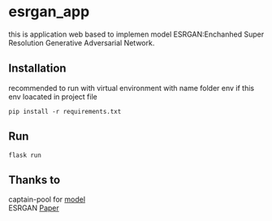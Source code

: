 # esrgan_app
this is application web based to implemen model ESRGAN:Enchanhed Super Resolution Generative Adversarial Network.

## Installation
recommended to run with virtual environment with name folder env if this env loacated in project file
```
pip install -r requirements.txt
```
## Run
```
flask run
```

## Thanks to
captain-pool for [model](https://tfhub.dev/captain-pool/lite-model/esrgan-tf2/1)<br/>
ESRGAN [Paper](https://arxiv.org/abs/1809.00219)
